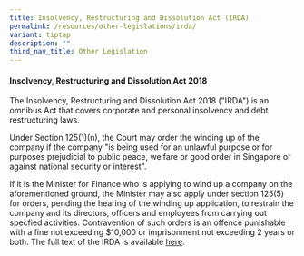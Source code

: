 ```yaml
---
title: Insolvency, Restructuring and Dissolution Act (IRDA)
permalink: /resources/other-legislations/irda/
variant: tiptap
description: ""
third_nav_title: Other Legislation
---
```

<h4><strong>Insolvency, Restructuring and Dissolution Act 2018</strong></h4>
<p>The Insolvency, Restructuring and Dissolution Act 2018 ("IRDA") is an
omnibus Act that covers corporate and personal insolvency and debt restructuring
laws.</p>
<p>Under Section 125(1)(n), the Court may order the winding up of the company
if the company "is being used for an unlawful purpose or for purposes prejudicial
to public peace, welfare or good order in Singapore or against national
security or interest".</p>
<p>If it is the Minister for Finance who is applying to wind up a company
on the aforementioned ground, the Minister may also apply under section
125(5) for orders, pending the hearing of the winding up application, to
restrain the company and its directors, officers and employees from carrying
out specfied activities. Contravention of such orders is an offence punishable
with a fine not exceeding $10,000 or imprisonment not exceeding 2 years
or both. The full text of the IRDA is available <a href="https://sso.agc.gov.sg/Act/IRDA2018" rel="noopener noreferrer nofollow" target="_blank">here</a>.</p>